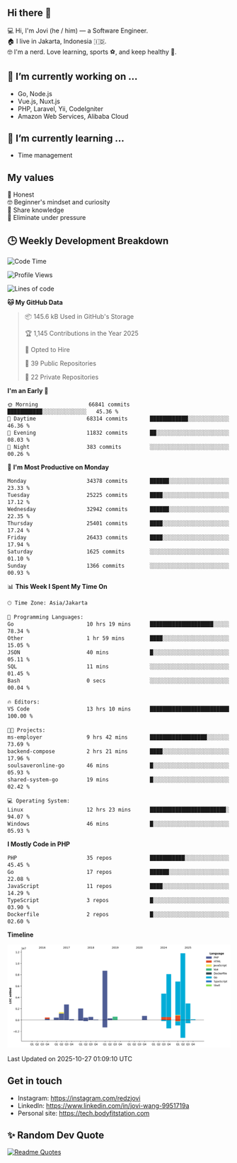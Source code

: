 ## Hi there 👋
💻 Hi, I'm Jovi (he / him) — a Software Engineer.\
🏠 I live in Jakarta, Indonesia 🇮🇩.\
🤓 I'm a nerd. Love learning, sports ⚽️, and keep healthy 🧘.

## 🔭 I’m currently working on ...
- Go, Node.js
- Vue.js, Nuxt.js
- PHP, Laravel, Yii, CodeIgniter
- Amazon Web Services, Alibaba Cloud

## 🌱 I’m currently learning ...
- Time management

## My values
💖 Honest\
🤓 Beginner's mindset and curiosity\
🙌 Share knowledge\
🧘 Eliminate under pressure

## 🕒 Weekly Development Breakdown
<!--START_SECTION:waka-->
![Code Time](http://img.shields.io/badge/Code%20Time-5%2C886%20hrs%2036%20mins-blue)

![Profile Views](http://img.shields.io/badge/Profile%20Views-95-blue)

![Lines of code](https://img.shields.io/badge/From%20Hello%20World%20I%27ve%20Written-52.6%20million%20lines%20of%20code-blue)

**🐱 My GitHub Data** 

> 📦 145.6 kB Used in GitHub's Storage 
 > 
> 🏆 1,145 Contributions in the Year 2025
 > 
> 💼 Opted to Hire
 > 
> 📜 39 Public Repositories 
 > 
> 🔑 22 Private Repositories 
 > 
**I'm an Early 🐤** 

```text
🌞 Morning                66841 commits       ███████████░░░░░░░░░░░░░░   45.36 % 
🌆 Daytime                68314 commits       ████████████░░░░░░░░░░░░░   46.36 % 
🌃 Evening                11832 commits       ██░░░░░░░░░░░░░░░░░░░░░░░   08.03 % 
🌙 Night                  383 commits         ░░░░░░░░░░░░░░░░░░░░░░░░░   00.26 % 
```
📅 **I'm Most Productive on Monday** 

```text
Monday                   34378 commits       ██████░░░░░░░░░░░░░░░░░░░   23.33 % 
Tuesday                  25225 commits       ████░░░░░░░░░░░░░░░░░░░░░   17.12 % 
Wednesday                32942 commits       ██████░░░░░░░░░░░░░░░░░░░   22.35 % 
Thursday                 25401 commits       ████░░░░░░░░░░░░░░░░░░░░░   17.24 % 
Friday                   26433 commits       ████░░░░░░░░░░░░░░░░░░░░░   17.94 % 
Saturday                 1625 commits        ░░░░░░░░░░░░░░░░░░░░░░░░░   01.10 % 
Sunday                   1366 commits        ░░░░░░░░░░░░░░░░░░░░░░░░░   00.93 % 
```


📊 **This Week I Spent My Time On** 

```text
🕑︎ Time Zone: Asia/Jakarta

💬 Programming Languages: 
Go                       10 hrs 19 mins      ████████████████████░░░░░   78.34 % 
Other                    1 hr 59 mins        ████░░░░░░░░░░░░░░░░░░░░░   15.05 % 
JSON                     40 mins             █░░░░░░░░░░░░░░░░░░░░░░░░   05.11 % 
SQL                      11 mins             ░░░░░░░░░░░░░░░░░░░░░░░░░   01.45 % 
Bash                     0 secs              ░░░░░░░░░░░░░░░░░░░░░░░░░   00.04 % 

🔥 Editors: 
VS Code                  13 hrs 10 mins      █████████████████████████   100.00 % 

🐱‍💻 Projects: 
ms-employer              9 hrs 42 mins       ██████████████████░░░░░░░   73.69 % 
backend-compose          2 hrs 21 mins       ████░░░░░░░░░░░░░░░░░░░░░   17.96 % 
soulsaveronline-go       46 mins             █░░░░░░░░░░░░░░░░░░░░░░░░   05.93 % 
shared-system-go         19 mins             █░░░░░░░░░░░░░░░░░░░░░░░░   02.42 % 

💻 Operating System: 
Linux                    12 hrs 23 mins      ████████████████████████░   94.07 % 
Windows                  46 mins             █░░░░░░░░░░░░░░░░░░░░░░░░   05.93 % 
```

**I Mostly Code in PHP** 

```text
PHP                      35 repos            ███████████░░░░░░░░░░░░░░   45.45 % 
Go                       17 repos            ██████░░░░░░░░░░░░░░░░░░░   22.08 % 
JavaScript               11 repos            ████░░░░░░░░░░░░░░░░░░░░░   14.29 % 
TypeScript               3 repos             █░░░░░░░░░░░░░░░░░░░░░░░░   03.90 % 
Dockerfile               2 repos             █░░░░░░░░░░░░░░░░░░░░░░░░   02.60 % 
```



**Timeline**

![Lines of Code chart](https://raw.githubusercontent.com/redzjovi/redzjovi/master/assets/bar_graph.png)


 Last Updated on 2025-10-27 01:09:10 UTC
<!--END_SECTION:waka-->

## Get in touch
- Instagram: https://instagram.com/redzjovi
- LinkedIn: https://www.linkedin.com/in/jovi-wang-9951719a
- Personal site: https://tech.bodyfitstation.com

## ✨ Random Dev Quote
[![Readme Quotes](https://quotes-github-readme.vercel.app/api?type=horizontal&border=true)](https://github.com/piyushsuthar/github-readme-quotes)
